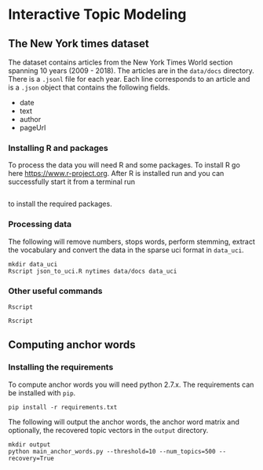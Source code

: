 # Interactive Topic Modeling

## The New York times dataset
The dataset contains articles from the New York Times World section spanning 10 years (2009 - 2018). The articles are in the `data/docs` directory. There is a `.jsonl` file for each year. Each line corresponds to an article and is a `.json` object that contains the following fields.

* date
* text
* author
* pageUrl

### Installing R and packages
To process the data you will need R and some packages. To install R go here https://www.r-project.org. After R is installed run and you can successfully start it from a terminal run

```R -e 'install.packages(c("RJSONIO","tm","stringr"),repos="http://cran.us.r-project.org")'
```

to install the required packages. 

### Processing data
The following will remove numbers, stops words, perform stemming, extract the vocabulary and convert the data in the sparse uci format in `data_uci`.

```
mkdir data_uci
Rscript json_to_uci.R nytimes data/docs data_uci
```

### Other useful commands

```Rscript ```

```Rscript ```

## Computing anchor words

### Installing the requirements
To compute anchor words you will need python 2.7.x. The requirements can be installed with `pip`.

```pip install -r requirements.txt```

The following will output the anchor words, the anchor word matrix and optionally, the recovered topic vectors in the `output` directory. 

```
mkdir output
python main_anchor_words.py --threshold=10 --num_topics=500 --recovery=True
```


